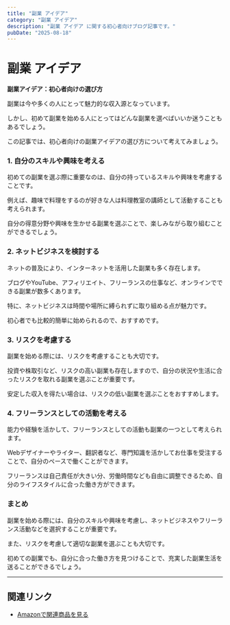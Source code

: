 ```yaml
---
title: "副業 アイデア"
category: "副業 アイデア"
description: "副業 アイデア に関する初心者向けブログ記事です。"
pubDate: "2025-08-18"
---
```


# 副業 アイデア

**副業アイデア：初心者向けの選び方**

副業は今や多くの人にとって魅力的な収入源となっています。

しかし、初めて副業を始める人にとってはどんな副業を選べばいいか迷うこともあるでしょう。

この記事では、初心者向けの副業アイデアの選び方について考えてみましょう。



### 1. 自分のスキルや興味を考える
初めての副業を選ぶ際に重要なのは、自分の持っているスキルや興味を考慮することです。

例えば、趣味で料理をするのが好きな人は料理教室の講師として活動することも考えられます。

自分の得意分野や興味を生かせる副業を選ぶことで、楽しみながら取り組むことができるでしょう。



### 2. ネットビジネスを検討する
ネットの普及により、インターネットを活用した副業も多く存在します。

ブログやYouTube、アフィリエイト、フリーランスの仕事など、オンラインでできる副業が数多くあります。

特に、ネットビジネスは時間や場所に縛られずに取り組める点が魅力です。

初心者でも比較的簡単に始められるので、おすすめです。



### 3. リスクを考慮する
副業を始める際には、リスクを考慮することも大切です。

投資や株取引など、リスクの高い副業も存在しますので、自分の状況や生活に合ったリスクを取れる副業を選ぶことが重要です。

安定した収入を得たい場合は、リスクの低い副業を選ぶことをおすすめします。



### 4. フリーランスとしての活動を考える
能力や経験を活かして、フリーランスとしての活動も副業の一つとして考えられます。

Webデザイナーやライター、翻訳者など、専門知識を活かしてお仕事を受注することで、自分のペースで働くことができます。

フリーランスは自己責任が大きい分、労働時間なども自由に調整できるため、自分のライフスタイルに合った働き方ができます。



### まとめ
副業を始める際には、自分のスキルや興味を考慮し、ネットビジネスやフリーランス活動などを選択することが重要です。

また、リスクを考慮して適切な副業を選ぶことも大切です。

初めての副業でも、自分に合った働き方を見つけることで、充実した副業生活を送ることができるでしょう。



---

## 関連リンク

- [Amazonで関連商品を見る](https://www.amazon.co.jp/s?k=%E5%89%AF%E6%A5%AD+%E3%82%A2%E3%82%A4%E3%83%87%E3%82%A2&tag=autowritehubai-22)
